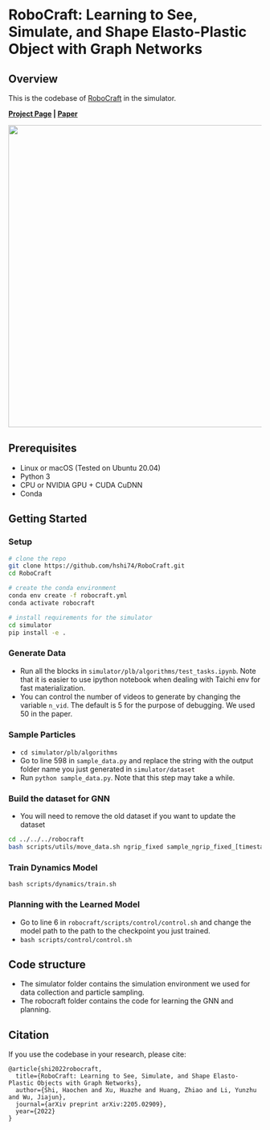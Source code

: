 
# RoboCraft: Learning to See, Simulate, and Shape Elasto-Plastic Object with Graph Networks

## Overview

This is the codebase of [RoboCraft](http://hxu.rocks/robocraft/) in the simulator.

**[Project Page](http://hxu.rocks/robocraft/) |  [Paper](https://arxiv.org/pdf/2205.02909.pdf)**

<img src="images/robocraft.gif" width="600">

## Prerequisites
- Linux or macOS (Tested on Ubuntu 20.04)
- Python 3
- CPU or NVIDIA GPU + CUDA CuDNN
- Conda

## Getting Started

### Setup
```bash
# clone the repo
git clone https://github.com/hshi74/RoboCraft.git
cd RoboCraft

# create the conda environment
conda env create -f robocraft.yml
conda activate robocraft

# install requirements for the simulator
cd simulator
pip install -e .
```

### Generate Data
- Run all the blocks in `simulator/plb/algorithms/test_tasks.ipynb`. Note that it is easier to use ipython notebook when dealing with Taichi env for fast materialization.
- You can control the number of videos to generate by changing the variable `n_vid`. The default is 5 for the purpose of debugging. We used 50 in the paper. 

### Sample Particles
- `cd simulator/plb/algorithms`
- Go to line 598 in `sample_data.py` and replace the string with the output folder name you just generated in `simulator/dataset`
- Run `python sample_data.py`. Note that this step may take a while.

### Build the dataset for GNN
- You will need to remove the old dataset if you want to update the dataset
```bash
cd ../../../robocraft
bash scripts/utils/move_data.sh ngrip_fixed sample_ngrip_fixed_[timestamp of the folder you just generated]
```

### Train Dynamics Model
`bash scripts/dynamics/train.sh`

### Planning with the Learned Model
- Go to line 6 in `robocraft/scripts/control/control.sh` and change the model path to the path to the checkpoint you just trained.
- `bash scripts/control/control.sh`

## Code structure
- The simulator folder contains the simulation environment we used for data collection and particle sampling. 
- The robocraft folder contains the code for learning the GNN and planning.

## Citation
If you use the codebase in your research, please cite:
```
@article{shi2022robocraft,
  title={RoboCraft: Learning to See, Simulate, and Shape Elasto-Plastic Objects with Graph Networks},
  author={Shi, Haochen and Xu, Huazhe and Huang, Zhiao and Li, Yunzhu and Wu, Jiajun},
  journal={arXiv preprint arXiv:2205.02909},
  year={2022}
}
```
